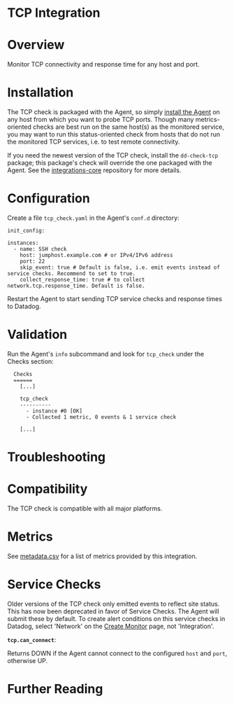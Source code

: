 # TCP Integration

# Overview

Monitor TCP connectivity and response time for any host and port.

# Installation

The TCP check is packaged with the Agent, so simply [install the Agent](https://app.datadoghq.com/account/settings#agent) on any host from which you want to probe TCP ports. Though many metrics-oriented checks are best run on the same host(s) as the monitored service, you may want to run this status-oriented check from hosts that do not run the monitored TCP services, i.e. to test remote connectivity.

If you need the newest version of the TCP check, install the `dd-check-tcp` package; this package's check will override the one packaged with the Agent. See the [integrations-core](https://github.com/DataDog/integrations-core#installing-the-integrations) repository for more details.

# Configuration

Create a file `tcp_check.yaml` in the Agent's `conf.d` directory:

```
init_config:

instances:
  - name: SSH check
    host: jumphost.example.com # or IPv4/IPv6 address
    port: 22           
    skip_event: true # Default is false, i.e. emit events instead of service checks. Recommend to set to true.
    collect_response_time: true # to collect network.tcp.response_time. Default is false.
```

Restart the Agent to start sending TCP service checks and response times to Datadog.

# Validation

Run the Agent's `info` subcommand and look for `tcp_check` under the Checks section:

```
  Checks
  ======
    [...]

    tcp_check
    ----------
      - instance #0 [OK]
      - Collected 1 metric, 0 events & 1 service check

    [...]
```

# Troubleshooting

# Compatibility

The TCP check is compatible with all major platforms.

# Metrics

See [metadata.csv](https://github.com/DataDog/integrations-core/blob/master/tcp_check/metadata.csv) for a list of metrics provided by this integration.


# Service Checks

Older versions of the TCP check only emitted events to reflect site status. This has now been deprecated in favor of Service Checks. The Agent will submit these by default.  To create alert conditions on this service checks in Datadog, select 'Network' on the [Create Monitor](https://app.datadoghq.com/monitors#/create) page, not 'Integration'.

**`tcp.can_connect`**:

Returns DOWN if the Agent cannot connect to the configured `host` and `port`, otherwise UP.

# Further Reading
